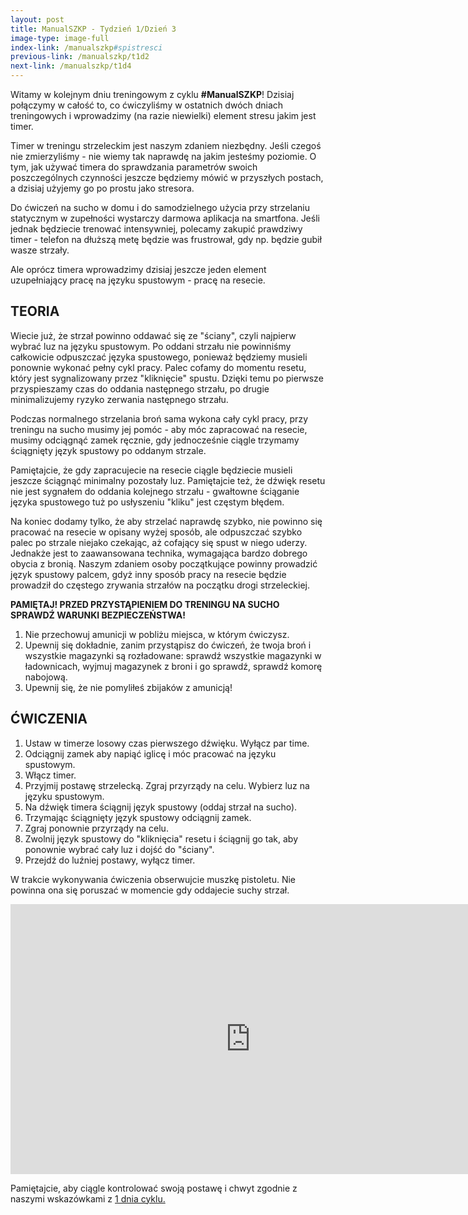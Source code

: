 ```yaml
---
layout: post
title: ManualSZKP - Tydzień 1/Dzień 3
image-type: image-full
index-link: /manualszkp#spistresci
previous-link: /manualszkp/t1d2
next-link: /manualszkp/t1d4
---
```


Witamy w kolejnym dniu treningowym z cyklu **#ManualSZKP**! Dzisiaj połączymy w całość to, co ćwiczyliśmy w ostatnich dwóch dniach treningowych i wprowadzimy (na razie niewielki) element stresu jakim jest timer.

Timer w treningu strzeleckim jest naszym zdaniem niezbędny. Jeśli czegoś nie zmierzyliśmy - nie wiemy tak naprawdę na jakim jesteśmy poziomie. O tym, jak używać timera do sprawdzania parametrów swoich poszczególnych czynności jeszcze będziemy mówić w przyszłych postach, a dzisiaj użyjemy go po prostu jako stresora.

Do ćwiczeń na sucho w domu i do samodzielnego użycia przy strzelaniu statycznym w zupełności wystarczy darmowa aplikacja na smartfona. Jeśli jednak będziecie trenować intensywniej, polecamy zakupić prawdziwy timer - telefon na dłuższą metę będzie was frustrował, gdy np. będzie gubił wasze strzały.

Ale oprócz timera wprowadzimy dzisiaj jeszcze jeden element uzupełniający pracę na języku spustowym - pracę na resecie.

## TEORIA

Wiecie już, że strzał powinno oddawać się ze "ściany", czyli najpierw wybrać luz na języku spustowym. Po oddani strzału nie powinniśmy całkowicie odpuszczać języka spustowego, ponieważ będziemy musieli ponownie wykonać pełny cykl pracy. Palec cofamy do momentu resetu, który jest sygnalizowany przez "kliknięcie" spustu. Dzięki temu po pierwsze przyspieszamy czas do oddania następnego strzału, po drugie minimalizujemy ryzyko zerwania następnego strzału.

Podczas normalnego strzelania broń sama wykona cały cykl pracy, przy treningu na sucho musimy jej pomóc - aby móc zapracować na resecie, musimy odciągnąć zamek ręcznie, gdy jednocześnie ciągle trzymamy ściągnięty język spustowy po oddanym strzale.

Pamiętajcie, że gdy zapracujecie na resecie ciągle będziecie musieli jeszcze ściągnąć minimalny pozostały luz. Pamiętajcie też, że dźwięk resetu nie jest sygnałem do oddania kolejnego strzału - gwałtowne ściąganie języka spustowego tuż po usłyszeniu "kliku" jest częstym błędem.

Na koniec dodamy tylko, że aby strzelać naprawdę szybko, nie powinno się pracować na resecie w opisany wyżej sposób, ale odpuszczać szybko palec po strzale niejako czekając, aż cofający się spust w niego uderzy. Jednakże jest to zaawansowana technika, wymagająca bardzo dobrego obycia z bronią. Naszym zdaniem osoby początkujące powinny prowadzić język spustowy palcem, gdyż inny sposób pracy na resecie będzie prowadził do częstego zrywania strzałów na początku drogi strzeleckiej.

**PAMIĘTAJ! PRZED PRZYSTĄPIENIEM DO TRENINGU NA SUCHO SPRAWDŹ WARUNKI BEZPIECZEŃSTWA!**

1. Nie przechowuj amunicji w pobliżu miejsca, w którym ćwiczysz.
2. Upewnij się dokładnie, zanim przystąpisz do ćwiczeń, że twoja broń i wszystkie magazynki są rozładowane: sprawdź wszystkie magazynki w ładownicach, wyjmuj magazynek z broni i go sprawdź, sprawdź komorę nabojową.
3. Upewnij się, że nie pomyliłeś zbijaków z amunicją!

## ĆWICZENIA

1. Ustaw w timerze losowy czas pierwszego dźwięku. Wyłącz par time.
2. Odciągnij zamek aby napiąć iglicę i móc pracować na języku spustowym.
3. Włącz timer.
4. Przyjmij postawę strzelecką. Zgraj przyrządy na celu. Wybierz luz na języku spustowym.
5. Na dźwięk timera ściągnij język spustowy (oddaj strzał na sucho).
6. Trzymając ściągnięty język spustowy odciągnij zamek.
7. Zgraj ponownie przyrządy na celu.
8. Zwolnij język spustowy do "kliknięcia" resetu i ściągnij go tak, aby ponownie wybrać cały luz i dojść do "ściany".
9. Przejdź do luźniej postawy, wyłącz timer.

W trakcie wykonywania ćwiczenia obserwujcie muszkę pistoletu. Nie powinna ona się poruszać w momencie gdy oddajecie suchy strzał.

<center><iframe width="768" height="432" src="https://www.youtube.com/embed/GbVIXXvFwVw" title="YouTube video player" frameborder="0" allow="accelerometer; autoplay; clipboard-write; encrypted-media; gyroscope; picture-in-picture" allowfullscreen></iframe></center>

Pamiętajcie, aby ciągle kontrolować swoją postawę i chwyt zgodnie z naszymi wskazówkami z <a href="/manualszkp/t1d1/">1 dnia cyklu.</a>
